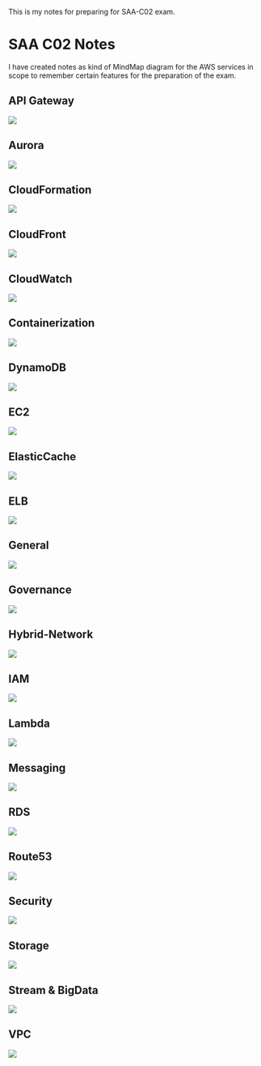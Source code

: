 This is my notes for preparing for SAA-C02 exam.
# SAA C02 Notes

I have created notes as kind of MindMap diagram for the AWS services in scope to remember certain features for the preparation of the exam.

## API Gateway
![](apigateway.png)

## Aurora
![](aurora.png)

## CloudFormation
![](cloudformation.png)

## CloudFront
![](cloudfront.png)

## CloudWatch
![](cloudwatch.png)

## Containerization
![](containerization.png)

## DynamoDB
![](dynamodb.png)

## EC2
![](ec2.png)

## ElasticCache
![](elasticcache.png)

## ELB
![](elb.png)

## General
![](elb.png)

## Governance
![](governance.png)

## Hybrid-Network
![](hybrid-network.png)

## IAM
![](iam.png)

## Lambda
![](lambda.png)

## Messaging
![](messaging.png)

## RDS
![](RDS.png)

## Route53
![](Route53.png)

## Security
![](security.png)

## Storage
![](storage.png)

## Stream & BigData
![](stream-and-bigdata.png)

## VPC
![](vpc.png)
